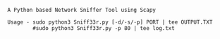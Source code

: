     A Python based Network Sniffer Tool using Scapy 

    Usage - sudo python3 Sniff33r.py [-d/-s/-p] PORT | tee OUTPUT.TXT
            #sudo python3 Sniff33r.py -p 80 | tee log.txt

